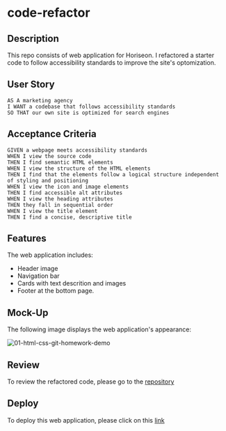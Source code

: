 # code-refactor

## Description
This repo consists of web application for Horiseon. I refactored a starter code to follow  accessibility standards to improve the site's optomization. 


## User Story
```
AS A marketing agency
I WANT a codebase that follows accessibility standards
SO THAT our own site is optimized for search engines
```

## Acceptance Criteria
```
GIVEN a webpage meets accessibility standards
WHEN I view the source code
THEN I find semantic HTML elements
WHEN I view the structure of the HTML elements
THEN I find that the elements follow a logical structure independent of styling and positioning
WHEN I view the icon and image elements
THEN I find accessible alt attributes
WHEN I view the heading attributes
THEN they fall in sequential order
WHEN I view the title element
THEN I find a concise, descriptive title
```

## Features
The web application includes:
- Header image
- Navigation bar
- Cards with text descrition and images
- Footer at the bottom page.

## Mock-Up
The following image displays the web application's appearance:

![01-html-css-git-homework-demo](https://user-images.githubusercontent.com/49420697/131174182-c2538708-c2af-466e-9f3c-b8de30bbda69.png)


## Review
To review the refactored code, please go to the [repository](https://github.com/sistaniabong/code-refactor)

## Deploy
To deploy this web application, please click on this [link](https://sistaniabong.github.io/code-refactor/)